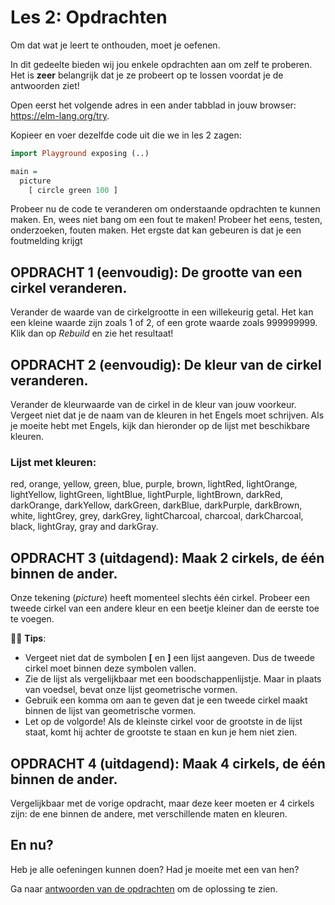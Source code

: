 # Les 2: Opdrachten

Om dat wat je leert te onthouden, moet je oefenen.

In dit gedeelte bieden wij jou enkele opdrachten aan om zelf te proberen. Het is **zeer** belangrijk dat je ze probeert op te lossen voordat je de antwoorden ziet!

Open eerst het volgende adres in een ander tabblad in jouw browser:
<a href='https://elm-lang.org/try' target='_blank'>https://elm-lang.org/try</a>.

Kopieer en voer dezelfde code uit die we in les 2 zagen:

```haskell
import Playground exposing (..)

main =
  picture
    [ circle green 100 ]
```

Probeer nu de code te veranderen om onderstaande opdrachten te kunnen maken. En, wees niet bang om een fout te maken!
Probeer het eens, testen, onderzoeken, fouten maken. Het ergste dat kan gebeuren is dat je een foutmelding krijgt


## OPDRACHT 1 (eenvoudig): De grootte van een cirkel veranderen.

Verander de waarde van de cirkelgrootte in een willekeurig getal.
Het kan een kleine waarde zijn zoals 1 of 2, of een grote waarde zoals 999999999.
Klik dan op *Rebuild* en zie het resultaat!

## OPDRACHT 2 (eenvoudig): De kleur van de cirkel veranderen.

Verander de kleurwaarde van de cirkel in de kleur van jouw voorkeur.
Vergeet niet dat je de naam van de kleuren in het Engels moet schrijven. Als je moeite hebt met Engels, kijk dan hieronder op de lijst met beschikbare kleuren.

### Lijst met kleuren:
red, orange, yellow, green, blue, purple, brown,
lightRed, lightOrange, lightYellow, lightGreen,
lightBlue, lightPurple, lightBrown, darkRed,
darkOrange, darkYellow, darkGreen, darkBlue,
darkPurple, darkBrown, white, lightGrey, grey,
darkGrey, lightCharcoal, charcoal, darkCharcoal,
black, lightGray, gray and darkGray.

## OPDRACHT 3 (uitdagend): Maak 2 cirkels, de één binnen de ander.

Onze tekening (*picture*) heeft momenteel slechts één
cirkel. Probeer een tweede cirkel van
een andere kleur en een beetje kleiner dan de eerste toe te voegen.

👩‍🏫  __Tips__:
- Vergeet niet dat de symbolen **[** en **]** een
lijst aangeven. Dus de tweede cirkel moet
binnen deze symbolen vallen.
- Zie de lijst als vergelijkbaar met een boodschappenlijstje. Maar in plaats van
voedsel, bevat onze lijst geometrische vormen.
- Gebruik een komma om aan te geven dat je een tweede cirkel maakt binnen de lijst van
geometrische vormen.
- Let op de volgorde! Als de kleinste cirkel
voor de grootste in de lijst staat, komt hij achter de grootste te staan en kun je hem niet zien.


## OPDRACHT 4 (uitdagend): Maak 4 cirkels, de één binnen de ander.

Vergelijkbaar met de vorige opdracht, maar deze keer moeten er 4 cirkels zijn: de ene binnen de andere, met verschillende maten en kleuren.

## En nu?

Heb je alle oefeningen kunnen doen? Had je moeite met een van hen?

Ga naar [antwoorden van de opdrachten](/les_2_antwoorden.html)
om de oplossing te zien.
